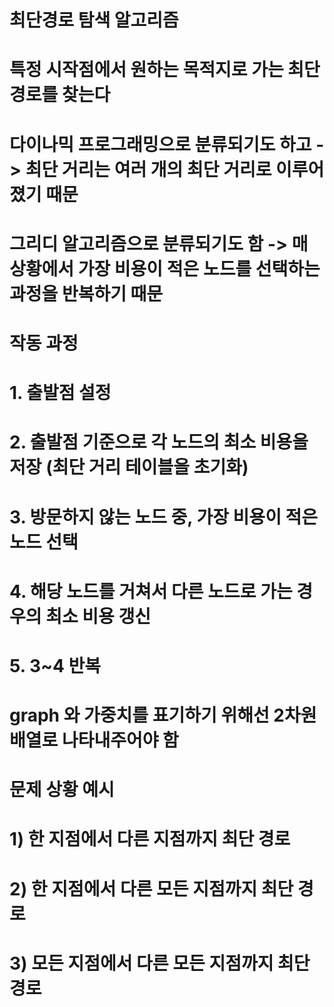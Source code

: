 # 최단경로 탐색 알고리즘
# 특정 시작점에서 원하는 목적지로 가는 최단 경로를 찾는다
#
# 다이나믹 프로그래밍으로 분류되기도 하고   -> 최단 거리는 여러 개의 최단 거리로 이루어졌기 때문
# 그리디 알고리즘으로 분류되기도 함       -> 매 상황에서 가장 비용이 적은 노드를 선택하는 과정을 반복하기 때문
#
# 작동 과정
# 1. 출발점 설정
# 2. 출발점 기준으로 각 노드의 최소 비용을 저장 (최단 거리 테이블을 초기화)
# 3. 방문하지 않는 노드 중, 가장 비용이 적은 노드 선택
# 4. 해당 노드를 거쳐서 다른 노드로 가는 경우의 최소 비용 갱신
# 5. 3~4 반복
#
# graph 와 가중치를 표기하기 위해선 2차원 배열로 나타내주어야 함
#
# 문제 상황 예시
# 1) 한 지점에서 다른 지점까지 최단 경로
# 2) 한 지점에서 다른 모든 지점까지 최단 경로
# 3) 모든 지점에서 다른 모든 지점까지 최단 경로
